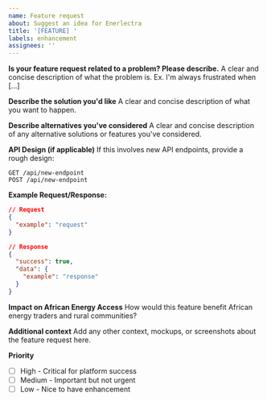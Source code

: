 ```yaml
---
name: Feature request
about: Suggest an idea for Enerlectra
title: '[FEATURE] '
labels: enhancement
assignees: ''
---
```


**Is your feature request related to a problem? Please describe.**
A clear and concise description of what the problem is. Ex. I'm always frustrated when [...]

**Describe the solution you'd like**
A clear and concise description of what you want to happen.

**Describe alternatives you've considered**
A clear and concise description of any alternative solutions or features you've considered.

**API Design (if applicable)**
If this involves new API endpoints, provide a rough design:

```
GET /api/new-endpoint
POST /api/new-endpoint
```

**Example Request/Response:**
```json
// Request
{
  "example": "request"
}

// Response  
{
  "success": true,
  "data": {
    "example": "response"
  }
}
```

**Impact on African Energy Access**
How would this feature benefit African energy traders and rural communities?

**Additional context**
Add any other context, mockups, or screenshots about the feature request here.

**Priority**
- [ ] High - Critical for platform success
- [ ] Medium - Important but not urgent
- [ ] Low - Nice to have enhancement